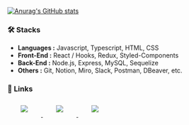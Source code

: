 [![Anurag's GitHub stats](https://github-readme-stats.vercel.app/api?username=romantech&hide=contribs,stars&count_private=true&show_icons=true&theme=graywhite)](https://github.com/anuraghazra/github-readme-stats)

### 🛠 Stacks
- **Languages :** Javascript, Typescript, HTML, CSS
- **Front-End :** React / Hooks, Redux, Styled-Components
- **Back-End :** Node.js, Express, MySQL, Sequelize
- **Others :** Git, Notion, Miro, Slack, Postman, DBeaver, etc.

### 🔗 Links

<div>
    <a href="https://bit.ly/3aVlTfm">
        <img 
            src="https://img.shields.io/badge/Dev TIL-lightgray?style=for-the-badge&logo=notion&logoColor=white&link=https://bit.ly/3aVlTfm"
            style="height: auto; margin-left: 20px; margin-right: 20px; padding: 10px;"/>
    </a>   
    <a href="https://romantech.net">
        <img 
            src="https://img.shields.io/badge/Blog-yellow?style=for-the-badge&logo=blogger&logoColor=white&link=https://romantech.net"
            style="height: auto; margin-left: 20px; margin-right: 20px; padding: 10px;"/>
    </a>  
    <a href="mailto:johan@romantech.net">
        <img 
            src="https://img.shields.io/badge/Gmail-D14836?style=for-the-badge&logo=gmail&logoColor=white&link=mailto:johan@romantech.net"
            style="height: auto; margin-left: 20px; margin-right: 20px; padding: 10px;"/>
    </a>
</div>
